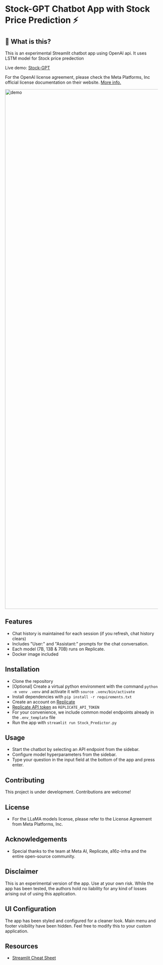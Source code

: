 # Stock-GPT Chatbot App with Stock Price Prediction ⚡

## 🤔 What is this?

This is an experimental Streamlit chatbot app using OpenAI api. It uses LSTM model for Stock price predection

Live demo: [Stock-GPT](https://stocks-price-prediction-jfaacacqmlvghlph5nwrum.streamlit.app/#stock-price-predection-app)

For the OpenAI license agreement, please check the Meta Platforms, Inc official license documentation on their website. 
[More info.](https://openai.com/blog/openai-api)

<img width="1710" alt="demo" src="[https://github.com/Divs2930/Stocks-Price-Prediction/blob/main/Screenshot%202023-12-16%20011643.png]">

## Features

- Chat history is maintained for each session (if you refresh, chat history clears)
- Includes "User:" and "Assistant:" prompts for the chat conversation.
- Each model (7B, 13B & 70B) runs on Replicate.
- Docker image included

## Installation

- Clone the repository
- [Optional] Create a virtual python environment with the command `python -m venv .venv` and activate it with `source .venv/bin/activate`
- Install dependencies with `pip install -r requirements.txt`
- Create an account on [Replicate](https://replicate.com/)
- [Replicate API token](https://replicate.com/account) as `REPLICATE_API_TOKEN`
- For your convenience, we include common model endpoints already in the `.env_template` file
- Run the app with `streamlit run Stock_Predictor.py`


## Usage

- Start the chatbot by selecting an API endpoint from the sidebar.
- Configure model hyperparameters from the sidebar.
- Type your question in the input field at the bottom of the app and press enter.

## Contributing

This project is under development. Contributions are welcome!

## License

- For the LLaMA models license, please refer to the License Agreement from Meta Platforms, Inc.

## Acknowledgements

- Special thanks to the team at Meta AI, Replicate, a16z-infra and the entire open-source community.

## Disclaimer

This is an experimental version of the app. Use at your own risk. While the app has been tested, the authors hold no liability for any kind of losses arising out of using this application. 

## UI Configuration

The app has been styled and configured for a cleaner look. Main menu and footer visibility have been hidden. Feel free to modify this to your custom application.

## Resources

- [Streamlit Cheat Sheet](https://docs.streamlit.io/library/cheatsheet)
